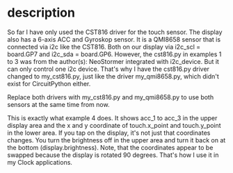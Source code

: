 # description

So far I have only used the CST816 driver for the touch sensor. The display also has a 6-axis
ACC and Gyroskop sensor. It is a QMI8658 sensor that is connected via i2c like the CST816. Both on our display
via i2c_scl = board.GP7 and i2c_sda = board.GP6. However, the cst816.py in examples 1 to 3 was from the author(s):
NeoStormer integrated with i2c_device. But it can only control one i2c device. That's why I have the cst816.py driver
changed to my_cst816.py, just like the driver my_qmi8658.py, which didn't exist for CircuitPython either.

Replace both drivers with my_cst816.py and my_qmi8658.py to use both sensors at the same time from now.

This is exactly what example 4 does. It shows acc_1 to acc_3 in the upper display area and the x and y coordinate
of touch.x_point and touch.y_point in the lower area. If you tap on the display, it's not just that coordinates
changes. You turn the brightness off in the upper area and turn it back on at the bottom (display.brightness). Note,
that the coordinates appear to be swapped because the display is rotated 90 degrees. That's how I use it in my
Clock applications.
